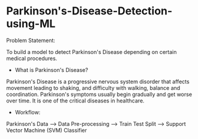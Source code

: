 # Parkinson's-Disease-Detection-using-ML

Problem Statement:

To build a model to detect Parkinson's Disease depending on certain medical procedures.

- What is Parkinson's Disease?

Parkinson's Disease is a progressive nervous system disorder that affects movement leading to shaking, and difficulty with walking, balance and coordination. Parkinson's symptoms usually begin gradually and get worse over time. It is one of the critical diseases in healthcare.

- Workflow:

Parkinson's Data --> Data Pre-processing --> Train Test Split --> Support Vector Machine (SVM) Classifier